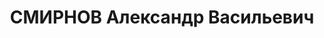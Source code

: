 ---
title: СМИРНОВ Александр Васильевич
description: "Род. в 1895 \n  Приговорен ВК ВС СССР 28.11.1937, Москва - ВМН"
---